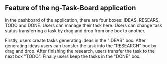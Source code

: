 ## Feature of the ng-Task-Board application

In the dashboard of the application, there are four boxes: IDEAS, RESEARS, TODO and DONE.
Users can manage their task here.
Users can change task status transferring a task by drag and drop from one box to another.

Firstly, users create tasks generating ideas in the "IDEAS" box. After generating ideas users can transfer the task into the "RESEARCH" box by drag and drop. After finishing the research, users transfer the task to the next box "TODO". Finally users keep the tasks in the "DONE" box.
